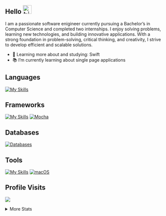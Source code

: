 ## Hello <img src="https://user-images.githubusercontent.com/1303154/88677602-1635ba80-d120-11ea-84d8-d263ba5fc3c0.gif" width="28px" alt="hi">
I am a passionate software enigineer currently pursuing a Bachelor’s in Computer Science and completed two internships. I enjoy solving problems, learning new technologies, and building innovative applications. With a strong foundation in problem-solving, critical thinking, and creativity, I strive to develop efficient and scalable solutions.

- 🌱 Learning more about and studying: Swift
- 📚 I’m currently learning about single page applications
<!-- - 📫 How to reach me: Coming Soon -->

## Languages
[![My Skills](https://skillicons.dev/icons?i=html,css,py,js,ts)](https://skillicons.dev)
                    
## Frameworks
[![My Skills](https://skillicons.dev/icons?i=react,nodejs,tailwind,flask,bootstrap,nextjs)](https://skillicons.dev)
[![Mocha](https://img.shields.io/badge/-mocha-%238D6748?style=for-the-badge&logo=mocha&logoColor=white)](#)
<!-- [![Vue.js Badge](https://img.shields.io/badge/Vue.js-35495E?style=for-the-badge&logo=vue.js&logoColor=4FC08D)](#) -->
<!-- [![MaterialUI Badge](https://img.shields.io/badge/MaterialUI-%23563D7C.svg?style=for-the-badge&logo=appveyor&logo=materialui&logoColor=white)](#) -->

## Databases
[![Databases](https://skillicons.dev/icons?i=mongodb,sequelize,sqlite,postgres)](https://skillicons.dev)

## Tools
[![My Skills](https://skillicons.dev/icons?i=vscode,figma,vercel,postman,pycharm,windows,codepen)](https://skillicons.dev)
[![macOS](https://img.shields.io/badge/mac%20os-000000?style=for-the-badge&logo=macos&logoColor=F0F0F0)](#)
<br />

## Profile Visits 
![](https://komarev.com/ghpvc/?username=el634dev)

<details>
<summary>
  More Stats 
</summary>

<br />

#### Most Used Languages
![Top Languages](https://github-readme-stats.vercel.app/api/top-langs/?username=el634dev&theme=vue-dark&show_icons=true&hide_border=true&layout=compact)

#### Git Streak
[![GitHub Streak](https://streak-stats.demolab.com/?user=el634dev)](https://git.io/streak-stats)

#### Github Stats
![GitHub Stats](https://github-readme-stats.vercel.app/api?username=el634dev&theme=vue-dark&show_icons=true&hide_border=true&count_private=true)
</details>
